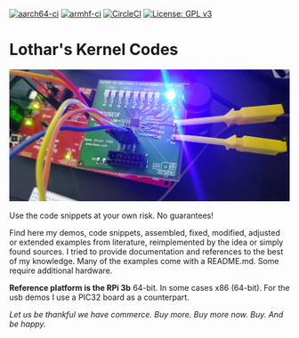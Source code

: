 [![aarch64-ci](https://github.com/Rubusch/c_linux/actions/workflows/aarch64-ci.yml/badge.svg)](https://github.com/Rubusch/c_linux/actions/workflows/aarch64-ci.yml)
[![armhf-ci](https://github.com/Rubusch/c_linux/actions/workflows/armhf-ci.yml/badge.svg)](https://github.com/Rubusch/c_linux/actions/workflows/armhf-ci.yml)
[![CircleCI](https://dl.circleci.com/status-badge/img/gh/Rubusch/c_linux/tree/master.svg?style=shield)](https://dl.circleci.com/status-badge/redirect/gh/Rubusch/c_linux/tree/master)
[![License: GPL v3](https://img.shields.io/badge/License-GPL%20v3-blue.svg)](https://www.gnu.org/licenses/gpl-3.0.html)


# Lothar's Kernel Codes

![Hardware](./pics/screenshot01.jpg)  

Use the code snippets at your own risk. No guarantees!  

Find here my demos, code snippets, assembled, fixed, modified, adjusted or extended examples from literature, reimplemented by the idea or simply found sources. I tried to provide documentation and references to the best of my knowledge. Many of the examples come with a README.md. Some require additional hardware.  

**Reference platform is the RPi 3b** 64-bit. In some cases x86 (64-bit). For the usb demos I use a PIC32 board as a counterpart.  

_Let us be thankful we have commerce. Buy more. Buy more now. Buy. And be happy._
